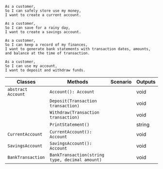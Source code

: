 ```
As a customer,
So I can safely store use my money,
I want to create a current account.

As a customer,
So I can save for a rainy day,
I want to create a savings account.

As a customer,
So I can keep a record of my finances,
I want to generate bank statements with transaction dates, amounts, and balance at the time of transaction.

As a customer,
So I can use my account,
I want to deposit and withdraw funds.
```

| Classes			| Methods                                       | Scenario               | Outputs  |
|-------------------|-----------------------------------------------|------------------------|----------|
| `abstract Account`| `Account(): Account`						    |						 |void	    |
|					| `Deposit(Transaction transaction)`		    |						 |void		|
|					| `Withdraw(Transaction transaction)`			|						 |void		|
|					| `PrintStatement()`							|						 |string	|
| `CurrentAccount`	| `CurrentAccount(): Account`				    |						 |void	    |
| `SavingsAccount`	| `SavingsAccount(): Account`				    |						 |void		|
| `BankTransaction`	| `BankTransaction(string type, decimal amount)`	|					     |void		|

